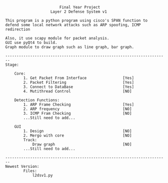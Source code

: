 							Final Year Project
						Layer 2 Defense System v1
	
	This program is a python program using cisco's SPAN function to
	defend some local network attacks such as ARP spoofing, ICMP redirection
	
	Also, it use scapy module for packet analysis.
	GUI use pyQt4 to build.
	Graph module to draw graph such as line graph, bar graph.
	
	------------------------------------------------------------------------
	Stage:

		Core:
			1. Get Packet From Interface 				[Yes]
			2. Packet Filtering							[Yes]
			3. Connect to DataBase						[Yes]
			4. Mutithread Control 						[NO]
		
		Detection Functions:
			1. ARP Frame Checking 						[Yes]
			2. ARP frequency 							[NO]
			3. ICMP Fram Checking						[NO]
			...Still need to add...
		
		GUI											
			1. Design									[NO]
			2. Mergo with core							[NO]
			Track:
				Draw graph								[NO]
			...Still need to add...
			
	------------------------------------------------------------------------
	Newest Version:
			Files:
				l2dsv1.py